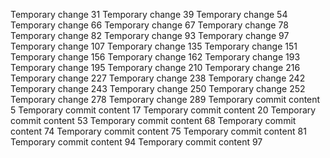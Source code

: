 Temporary change 31
Temporary change 39
Temporary change 54
Temporary change 66
Temporary change 67
Temporary change 78
Temporary change 82
Temporary change 93
Temporary change 97
Temporary change 107
Temporary change 135
Temporary change 151
Temporary change 156
Temporary change 162
Temporary change 193
Temporary change 195
Temporary change 210
Temporary change 216
Temporary change 227
Temporary change 238
Temporary change 242
Temporary change 243
Temporary change 250
Temporary change 252
Temporary change 278
Temporary change 289
Temporary commit content 5
Temporary commit content 17
Temporary commit content 20
Temporary commit content 53
Temporary commit content 68
Temporary commit content 74
Temporary commit content 75
Temporary commit content 81
Temporary commit content 94
Temporary commit content 97
